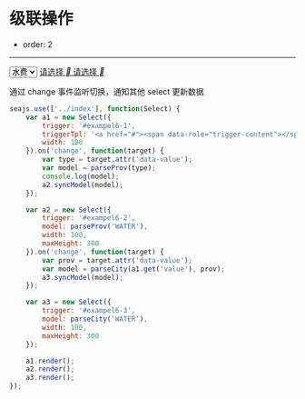 # 级联操作

- order: 2

---

<script>
seajs.use('index.css');
</script>

<script type="text/javascript">
var relationMap = {"WATER":{"北京":["北京"],"太阳系国":[],"重庆":["重庆"],"新疆":[],"广东":["东莞","广州","梅州","深圳","珠海"],"天津":[],"浙江":["东阳","杭州","嘉兴","金华","宁波","绍兴","台州","温州","义乌"],"省份":[],"深圳":[],"广西":["南宁"],"内蒙古":["赤峰"],"江西":["九江","南昌","新余"],"安徽":["蚌埠","合肥","淮北","淮南","黄山"],"陕西":["西安"],"辽宁":["鞍山","大连","沈阳","营口"],"山西":["太原"],"四川":["成都"],"江苏":["淮安","江都","江阴","南京","南通","苏州","宿迁","无锡","徐州","扬州","镇江"],"河北":["石家庄"],"福建":["福州","莆田","泉州","厦门"],"吉林":["吉林"],"云南":["昆明"],"湖北":["武汉"],"海南":[],"上海":["上海"],"全国":[],"湖南":["长沙","衡阳","湘潭"],"山东":["济南","青岛","潍坊","烟台"],"河南":["开封","洛阳","信阳","岳阳","郑州"],"黑龙江":["哈尔滨"]},"GAS":{"北京":["北京"],"太阳系国":[],"重庆":["重庆"],"新疆":[],"广东":["东莞","佛山","广州","深圳"],"天津":[],"浙江":["杭州","宁波","温州","浙江全省"],"省份":[],"深圳":[],"广西":[],"内蒙古":["呼和浩特"],"江西":["南昌","新余"],"安徽":["合肥","淮北"],"陕西":["西安"],"辽宁":["鞍山","朝阳","大连","沈阳"],"山西":[],"四川":["成都"],"江苏":["淮安","南京","南通","苏州","无锡","徐州","扬州","宜兴","镇江"],"河北":["石家庄"],"福建":["福州"],"吉林":[],"云南":["昆明"],"湖北":[],"海南":["海口"],"上海":["上海"],"全国":[],"湖南":[],"山东":["济南","青岛","潍坊","烟台"],"河南":["开封","洛阳","郑州"],"黑龙江":["哈尔滨"]},"ELECTRIC":{"北京":["北京"],"太阳系国":[],"重庆":["重庆"],"新疆":[],"广东":["潮州","东莞","佛山","广州","河源","惠州","江门","揭阳","梅州","汕尾","深圳","中山","珠海"],"天津":[],"浙江":["杭州","湖州","嘉兴","金华","丽水","宁波","衢州","绍兴","台州","温州","舟山"],"省份":[],"深圳":[],"广西":["北海","防城港","贵港","桂林","河池","来宾","柳州","南宁","玉林"],"内蒙古":["阿拉善盟","巴彦淖尔","包头","赤峰","鄂尔多斯","呼和浩特","呼伦贝尔","通辽","乌海","乌兰察布","锡林郭勒","兴安盟","准格尔"],"江西":["抚州","赣州","吉安","景德镇","九江","南昌","萍乡","上饶","新余","宜春","鹰潭"],"贵州":["安顺","毕节","都匀","贵阳","凯里","六盘水","铜仁","兴义","遵义"],"安徽":["安徽全省","安庆","蚌埠","滁州","合肥","淮北","淮南","黄山","宿州"],"陕西":["西安"],"辽宁":["鞍山","本溪","朝阳","大连","丹东","抚顺","阜新","葫芦岛","盘锦","沈阳","铁岭","营口"],"山西":["太原"],"青海":["西宁"],"四川":["成都","绵阳","自贡"],"江苏":["常州","淮安","江苏全省","连云港","南京","南通","苏州","宿迁","泰州","无锡","徐州","盐城","扬州","镇江"],"福建":["福州","龙岩","南平","宁德","莆田","泉州","三明","厦门","漳州"],"吉林":["白城","白山","长春","吉林","辽源","四平","松原","通化","延边州延吉"],"上海":["上海"],"云南":["昆明"],"湖北":["鄂州","湖北全省","黄冈","黄石","荆门","荆州","十堰","随州","武汉","仙桃","咸宁","襄樊","孝感","宜昌"],"海南":["海口"],"全国":[],"甘肃":["白银","甘南","嘉峪关","金昌","酒泉","张掖"],"湖南":["长沙","常德","衡阳","湖南全省"],"山东":["济南","青岛","潍坊","烟台"],"河南":["安阳","鹤壁","济源","焦作","开封","洛阳","漯河","南阳","平顶山","濮阳","三门峡","商丘","新乡","信阳","许昌","郑州","周口","驻马店"],"黑龙江":["哈尔滨","黑龙江全省"]}};

function parseProv(type) {
    var o = relationMap[type], result = [];
    result.push({value:'',text:'请选择', selected: true})
    for (i in o) {
        var prov = i;
        result.push({value:prov,text:prov, selected: false})
    }
    return result;
}
function parseCity(type, prov) {
    var o = relationMap[type], cities = o[prov], result = [];
    result.push({value:'',text:'请选择', selected: true})
    for (i in cities) {
        var city = cities[i];
        result.push({value:city,text:city, selected: false})
    }
    return result;
}
</script>

<select id="exampel6-1">
    <option value="WATER">水费</option>
    <option value="ELECTRIC">电费</option>
</select>
<a href="#" id="exampel6-2" class="ui-select-trigger">
    <span data-role="trigger-content">请选择</span>
    <i class="iconfont" title="下三角形">&#xF03C;</i>
</a>
<a href="#" id="exampel6-3" class="ui-select-trigger">
    <span data-role="trigger-content">请选择</span>
    <i class="iconfont" title="下三角形">&#xF03C;</i>
</a>

通过 change 事件监听切换，通知其他 select 更新数据

````javascript
seajs.use(['../index'], function(Select) {
    var a1 = new Select({
        trigger: '#exampel6-1',
        triggerTpl: '<a href="#"><span data-role="trigger-content"></span><i class="iconfont" title="下三角形">&#xF03C;</i></a>',
        width: 100
    }).on('change', function(target) {
        var type = target.attr('data-value');
        var model = parseProv(type);
        console.log(model);
        a2.syncModel(model);
    });

    var a2 = new Select({
        trigger: '#exampel6-2',
        model: parseProv('WATER'),
        width: 100,
        maxHeight: 300
    }).on('change', function(target) {
        var prov = target.attr('data-value');
        var model = parseCity(a1.get('value'), prov);
        a3.syncModel(model);
    });

    var a3 = new Select({
        trigger: '#exampel6-3',
        model: parseCity('WATER'),
        width: 100,
        maxHeight: 300
    });

    a1.render();
    a2.render();
    a3.render();
});
````

